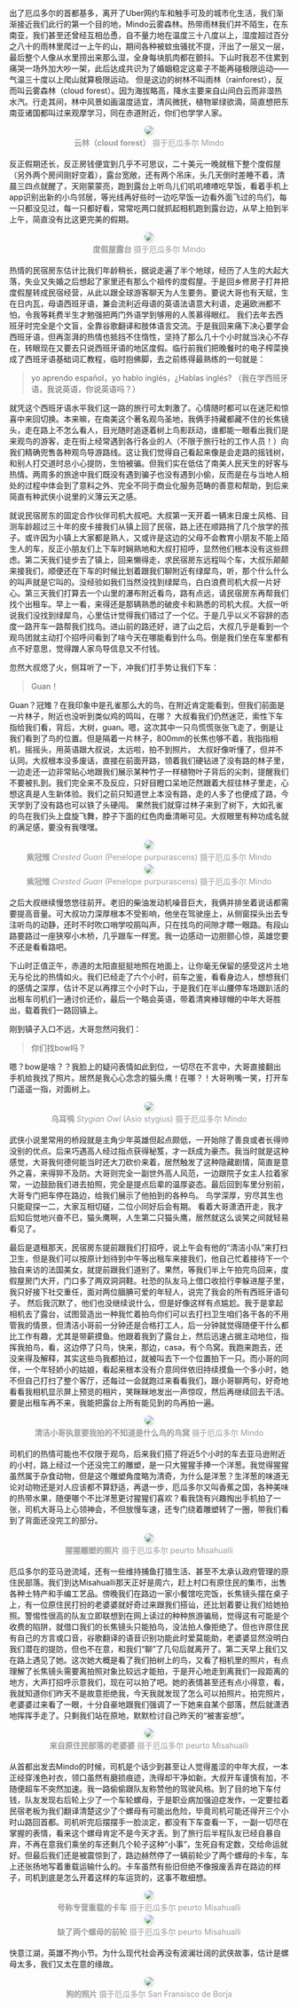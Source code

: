 <style>
    .figureBlock
    {
            display: inline-block;
            color: #999;
            padding: 4px
    }
    img
    {
        border-radius: 10px;
        box-shadow: 0 2px 4px 0 rgba(34,36,38,.12),0 2px 10px 0 rgba(34,36,38,.08);
    }
</style>
<!-- 南美初体验 二 观鸟江湖，人均藏龙卧虎 -->

出了厄瓜多尔的首都基多，离开了Uber网约车和触手可及的城市化生活，我们渐渐接近我们此行的第一个目的地，Mindo云雾森林。热带雨林我们并不陌生，在东南亚，我们甚至还曾经互相怂恿，自不量力地在温度三十八度以上，湿度超过百分之八十的雨林里爬过一上午的山，期间各种被蚊虫骚扰不提，汗出了一层又一层，最后整个人像从水里捞出来那么湿，全身每块肌肉都在颤抖。下山时我忍不住累到痛哭一场外加大吵一架，此后达成共识为了婚姻稳定这辈子不能再碰极限运动——气温三十度以上爬山就算极限运动。
但是这边的树林不叫雨林（rainforest），反而叫云雾森林（cloud forest）。因为海拔略高，降水主要来自山间白云而非湿热水汽。行走其间，林中风景如画温度适宜，清风微抚，植物翠绿欲滴，简直想把东南亚诸国都叫过来观摩学习，同在赤道附近，你们也学学人家。

<center>
    <img src="/2023-09-06_17-26_0344.jpg"><br>
    <div class="figureBlock">
        <b>云林（cloud forest）</b>  摄于厄瓜多尔 Mindo
    </div><br>
</center>

反正假期还长，反正房钱便宜到几乎不可思议，二十美元一晚就租下整个度假屋（另外两个房间刚好空着），露台宽敞，还有两个吊床，头几天倒时差睡不着，清晨三四点就醒了，天刚蒙蒙亮，跑到露台上听鸟儿们叽叽喳喳吃早饭，看着手机上app识别出新的小鸟邻居，等光线再好些时一边吃早饭一边看外面飞过的鸟们，每一只都没见过，每一只都好看，常常吃两口就抓起相机跑到露台边，从早上拍到半上午，简直没有比这更完美的假期。

<center>
    <img src="/IMG_20230904_134733.jpg"><br>
    <div class="figureBlock">
        <b>度假屋露台</b>  摄于厄瓜多尔 Mindo
    </div><br>
</center>

热情的民宿房东估计比我们年龄稍长，据说走遍了半个地球，经历了人生的大起大落，失业又失婚之后想起了家里还有那么个祖传的度假屋。于是回乡修房子打井把度假屋转成民宿经营，从此以跟全球游客聊天为人生要务。要说大哥也有天赋，生在日内瓦，母语西班牙语，兼会流利近母语的英语法语意大利语，走遍欧洲都不怕，令我等耗费半生才勉强把两门外语学到够用的人羡慕得眼红。
我们去年去西班牙时完全是个文盲，全靠谷歌翻译和肢体语言交流。于是我回来痛下决心要学会西班牙语，但再澎湃的热情也抵挡不住惰性，坚持了那么几十个小时就当决心不存在，转眼现在又要去只说西班牙语的地区度假。临行前我们把晚餐时的电子榨菜换成了西班牙语基础词汇教程，临时抱佛脚，去之前练得最熟练的一句就是：
>yo aprendo español，yo hablo inglés，¿Hablas inglés?  （我在学西班牙语，我说英语，你说英语吗？）

就凭这个西班牙语水平我们这一路的旅行可太刺激了。心情随时都可以在迷茫和惊喜中来回切换。本来嘛，在南美这个著名观鸟圣地，我俩手持藏都藏不住的长焦镜头，走在路上不怎么看人，目光随时追逐着树上鸟影跃动，谁都能一眼看出我们是来观鸟的游客，走在街上经常遇到各行各业的人（不限于旅行社的工作人员！）向我们精确兜售各种观鸟导游路线。这让我们觉得自己看起来像是会走路的摇钱树，和别人打交道时总小心提防，生怕被骗。但我们实在低估了南美人民天生的好客与热情。两周多的旅途中我们既没有遇到骗子也没有遇到小偷，反而是在与当地人相处的过程中体会到了意料之外、完全不同于商业化服务范畴的善意和帮助，到后来简直有种武侠小说里的义薄云天之感。

就说民宿房东的固定合作伙伴司机大叔吧。大叔第一天开着一辆末日废土风格、目测车龄超过三十年的皮卡接我们从镇上回了民宿，路上还在顺路捎了几个放学的孩子。或许因为小镇上大家都是熟人，又或许是这边的父母不会教育小朋友不能上陌生人的车，反正小朋友们上下车时娴熟地和大叔打招呼，显然他们根本没有这些顾虑。第二天我们徒步去了镇上，回来懒得走，求民宿房东远程叫个车，大叔乐颠颠来接我们，顺便还在下车的时候比划着跟我们聊附近有绿犀鸟，听，那个什么什么的叫声就是它叫的。没经验如我们当然没找到绿犀鸟，白白浪费司机大叔一片好心。第三天我们打算去一个山里的瀑布附近看鸟，路有点远，请民宿房东再帮我们找个出租车。早上一看，来得还是那辆熟悉的破皮卡和熟悉的司机大叔。大叔一听说我们没找到绿犀鸟，心里估计觉得我们错过了一个亿。于是几乎以义不容辞的态度一路开车一路帮我们找鸟。进山前的路还好，进了山之后，大叔几乎是看到一个观鸟团就主动打个招呼问看到了啥今天在哪能看到什么鸟。倒是我们坐在车里都有点不好意思，觉得蹭人家鸟导信息又不付钱。

忽然大叔熄了火，侧耳听了一下，冲我们打手势让我们下车：

>Guan！

Guan？冠雉？在我印象中是孔雀那么大的鸟，在附近肯定能看到，但我们前面是一片林子，附近也没听到类似鸡的鸣叫，在哪？
大叔看我们仍然迷茫，索性下车指给我们看，背后，大树，guan。嗯，这次其中一只鸟慌慌张张飞走了，倒是让我们看到了鸟的位置。但是隔着一片林子，800mm的长焦也够不着，我指指相机，摇摇头，用英语跟大叔说，太远啦，拍不到照片。
大叔好像听懂了，但并不认同。大叔根本没多废话，直接在前面开路，领着我们硬钻进了没有路的林子里，一边走还一边非常贴心地跟我们展示某种竹子一样植物叶子背后的尖刺，提醒我们不要被扎到。我们完全来不及反应，只好目瞪口呆地茫然跟着大叔往林子里走，心想这真是人生新体验。我们之前只知道世上本没有路，走的人多了也便成了路，今天学到了没有路也可以铁了头硬闯。
果然我们就穿过林子来到了树下，大如孔雀的鸟在我们头上盘旋飞舞，脖子下面的红色肉垂清晰可见。大叔眼里有种功成名就的满足感，要没有我嘿嘿。

<center>
    <img src="/2023-09-06_08-48_9836_Crested Guan 紫冠雉.jpg"><br>
    <div class="figureBlock">
        <b>紫冠雉</b> <i>Crested Guan</i> (Penelope purpurascens) 摄于厄瓜多尔 Mindo
    </div><br>
</center>

<center>
    <img src="/2023-09-06_08-48_9876_Crested Guan 紫冠雉.jpg"><br>
    <div class="figureBlock">
        <b>紫冠雉</b> <i>Crested Guan</i> (Penelope purpurascens) 摄于厄瓜多尔 Mindo
    </div><br>
</center>

之后大叔继续慢悠悠往前开。老旧的柴油发动机噪音巨大，我俩并排坐着说话都需要提高音量。可大叔功力深厚根本不受影响，他坐在驾驶座上，从侧窗探头出去专注听鸟的动静，还时不时吹口哨学咬鹃叫声，只在找鸟的间隙才瞟一眼路。有段山路要路过一座狭窄小木桥，几乎跟车一样宽。我一边感动一边胆颤心惊，英雄您要不还是看看路吧。

下山时正值正午，赤道的太阳直挺挺地照在地面上，让你毫无保留的感受这片土地无与伦比的热情如火。我们已经走了六个小时，前车之鉴，看看身边人，想想我们的感情之深厚，估计不足以再撑三个小时下山，于是我们在半山腰停车场跟趴活的出租车司机们一通讨价还价，最后一个略会英语，带着清爽棒球帽的中年大哥胜出，载着我们一路回镇上。

刚到镇子入口不远，大哥忽然问我们：
>你们找bow吗？

嗯？bow是啥？？我脸上的疑问表情如此到位，一切尽在不言中，大哥直接翻出手机给我找了照片。居然是我心心念念的猫头鹰！在哪？！大哥咧嘴一笑，打开车门遥遥一指，对面树上。

<center>
    <img src="/2023-09-06_20-18_1340_Stygian Owl 乌耳鸮.jpg"><br>
    <div class="figureBlock">
        <b>乌耳鸮</b> <i>Stygian Owl</i> (Asio stygius) 摄于厄瓜多尔 Mindo
    </div><br>
</center>

武侠小说里常用的桥段就是主角少年英雄但起点颇低，一开始除了善良或者长得帅没别的优点。后来巧遇高人经过指点获得秘笈，才一跃成为豪杰。我当时就是这种感觉，大哥我何德何能当时还大刀砍价来着，居然触发了这种隐藏剧情，简直是意外之喜，来得猝不及防。大哥则完全一副世外高人风范，一边跟院子女主人拉着家常，一边鼓励我们进去拍照，完全是提点后辈的温厚姿态。最后回到车里分别前，大哥专门把车停在路边，给我们展示了他拍到的各种鸟。
鸟学深厚，穷尽其生也只能窥探一二，大家互相切磋，二位小同好后会有期。
看着大哥潇洒开走，我才后知后觉地兴奋不已，猫头鹰啊，人生第二只猫头鹰，居然就这么谈笑之间就轻易看见了。

最后是退租那天，民宿房东提前跟我们打招呼，说上午会有他的“清洁小队”来打扫卫生，但是我们可以按原计划待到中午等出租车来接我们，他自己忙着接待下一个独自来访的法国美女，就提前跟我们道别了。果然，等我们半上午拍完鸟回来，度假屋房门大开，门口多了两双洞洞鞋。社恐的队友马上借口收拾行李躲进屋子里，我只好接下社交重任，面对两位腼腆可爱的年轻人，说完了我会的所有西班牙语句子。
然后我沉默了，他们也没继续说什么，但是好像这样有点尴尬。我于是拿起相机去了露台，试图营造出一种我忙着拍鸟你们可以去打扫卫生咱们各干各的不用管我的情景，但清洁小哥前一分钟还是合格打工人，后一分钟就觉得随便干什么都比工作有趣，尤其是带薪摸鱼。他跟着我到了露台上，然后迅速占据主动地位，指挥我拍鸟，看，这边停了只鸟，快来，那边，casa，有个鸟窝。我跑来跑去，还没来得及解释，其实这些鸟我都拍过，就被叫去下一个位置拍下一只。而小哥的同伴，一个年轻娇小的姑娘，看起来根本没有介意同伴依旧持续摸鱼一个多小时，她不但自己打扫了整个客厅，还每过一会就跑过来看看我们，跟小哥聊两句，好奇地看看我相机显示屏上预览的相片，笑眯眯地发出一声惊叹，然后再继续回去干活。要是出租车再不来，我能把露台上所有能见到的鸟再拍一遍。

<center>
    <img src="/"><br>
    <div class="figureBlock">
        <b>清洁小哥执意要我拍的不知道是什么鸟的鸟窝</b> 摄于厄瓜多尔 Mindo
    </div><br>
</center>

司机们的热情可能也不仅限于观鸟，后来我们搭了将近5个小时的车去亚马逊附近的小村，路上经过一个还没完工的雕塑，是一只大猩猩手捧一个洋葱。我觉得猩猩虽然属于杂食动物，但是这个雕塑角度略为清奇，为什么是洋葱？生洋葱的味道无论对动物还是对人应该都不算舒适，再退一步，厄瓜多尔又叫香蕉之国，各种美味的热带水果，随便哪个不比洋葱更讨猩猩们喜欢？看我饶有兴趣掏出手机拍了一张，司机大哥马上心领神会，不但放慢车速，还专门绕着雕塑转了一圈，带我们看到了背面还没完工的部分。

<center>
    <img src="/IMG_20230916_150705.jpg"><br>
    <div class="figureBlock">
        <b>猩猩雕塑的照片</b> 摄于厄瓜多尔 peurto Misahualli
    </div><br>
</center>

厄瓜多尔的亚马逊流域，还有一些维持捕鱼打猎生活、甚至不太承认政府管理的原住民部落。我们到达Misahualli那天正好是周六，赶上村口有原住民的集市，出售各种土特产和手编工艺品。傍晚我们在路边一家小餐馆吃完饭，长焦镜头摆在桌子上，有一位原住民打扮的老婆婆就好奇过来跟我们搭讪，还比划着要让我们给她拍照。警惕性很高的队友立即联想到在网上读过的种种旅游骗局，觉得这有可能是个收费的陷阱，就借口我们的长焦镜头只能拍鸟，没法拍人像拒绝了。但也许原住民有自己的方言或口音，谷歌翻译的语音识别功能此时爱莫能助，老婆婆显然没明白我们潜在的提防，但也不在意，和我们“聊”了几句后就离开了。第二天早上我们又在路上遇见了她。这次她大概是看了我们拍树上的鸟，又看了相机里的照片，有点理解了长焦镜头需要离拍照对象比较远才能拍，于是开心地走到离我们一段距离的地方，大声打招呼示意我们，现在可以拍了吧。她的表情甚至还有点小得意，看，我就知道你们昨天不是故意拒绝我，今天我就发现了怎么可以拍照片。拍完照片，老婆婆过来看了一眼，十分自豪地跟我们强调了一下她来自某个部落，然后就潇洒地挥挥手走了。只剩我们站在原地，默默检讨自己昨天的“被害妄想”。

<center>
    <img src="/2023-09-17_08-05_5004.jpg"><br>
    <div class="figureBlock">
        <b>来自原住民部落的老婆婆</b> 摄于厄瓜多尔 peurto Misahualli
    </div><br>
</center>


从首都出发去Mindo的时候，司机是个话少到甚至让人觉得羞涩的中年大叔，一本正经穿浅色衬衣，领口虽然有磨损痕迹，洗得却干净如新。大叔开车谨慎有加，不随便超车不突然加速。我一路偷偷跟队友称赞他的驾驶风格。到了目的地下车付钱，队友发现右后轮上少了一个车轮螺母，于是职业病加强迫症发作，一定要拉着民宿老板为我们翻译清楚这少了个螺母有可能出危险，毕竟司机可能还得开三个小时山路回首都。司机听完后摆摆手一脸淡定，都没有下车查看一下，一副一切尽在掌握的表情，看来这个螺母肯定不是今天才丢。到了旅行后半程队友已经自暴自弃，不再在意我们乘坐的车还剩几个轮子这种“小事”，生死自有定数，交给命运就好。但最后我们还是被震惊到了，路边赫然停了一辆前轮少了两个螺母的卡车，车上还张扬地写着重载运输什么的。卡车虽然有些旧但绝不像报废丢弃在路边的样子，司机到底是怎么开着这样的车运货的，这事不敢细想。

<center>
    <img src="/IMG_20230917_135143.jpg"><br>
    <div class="figureBlock">
        <b>号称专营重载的卡车</b> 摄于厄瓜多尔 peurto Misahualli
    </div><br>
</center>

<center>
    <img src="/IMG_20230917_073340.jpg"><br>
    <div class="figureBlock">
        <b>缺了两个螺母的前轮</b> 摄于厄瓜多尔 peurto Misahualli
    </div><br>
</center>


快意江湖，英雄不拘小节。为什么现代社会再没有波澜壮阔的武侠故事，估计是螺母太多，我们又太在意的缘故。

<center>
    <img src="2023-09-16_08-23_0775.jpg"><br>
    <div class="figureBlock">
        <b>狗的照片</b> 摄于厄瓜多尔 San Fransisco de Borja
    </div><br>
</center>

